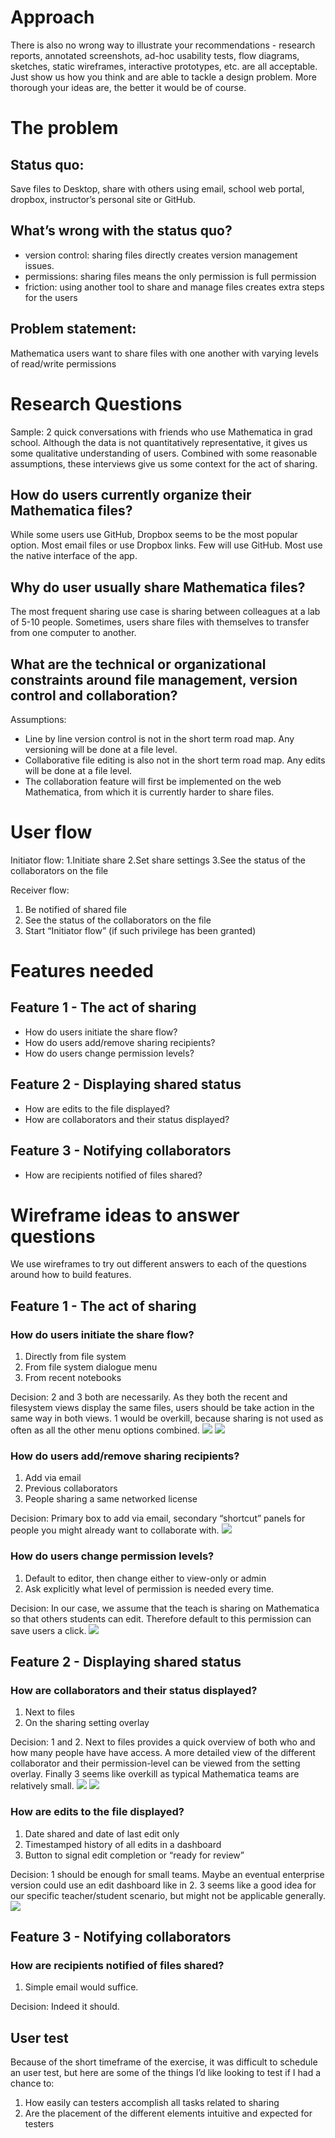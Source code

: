 # Approach
There is also no wrong way to illustrate your recommendations - research reports, annotated screenshots, ad-hoc usability tests, flow diagrams, sketches, static wireframes, interactive prototypes, etc. are all acceptable. Just show us how you think and are able to tackle a design problem. More thorough your ideas are, the better it would be of course.

# The problem
## Status quo:
Save files to Desktop, share with others using email, school web portal, dropbox, instructor’s personal site or GitHub.
## What’s wrong with the status quo?
- version control: sharing files directly creates version management issues.
- permissions: sharing files means the only permission is full permission
- friction: using another tool to share and manage files creates extra steps for the users
## Problem statement:
Mathematica users want to share files with one another with varying levels of read/write permissions

# Research Questions
Sample: 2 quick conversations with friends who use Mathematica in grad school. Although the data is not quantitatively representative, it gives us some qualitative understanding of users. Combined with some reasonable assumptions, these interviews give us some context for the act of sharing. 

## How do users currently organize their Mathematica files?
While some users use GitHub, Dropbox seems to be the most popular option. Most email files or use Dropbox links. Few will use GitHub. Most use the native interface of the app. 
## Why do user usually share Mathematica files?
The most frequent sharing use case is sharing between colleagues at a lab of 5-10 people. Sometimes, users share files with themselves to transfer from one computer to another. 
## What are the technical or organizational constraints around file management, version control and collaboration?
Assumptions: 
* Line by line version control is not in the short term road map. Any versioning will be done at a file level.
* Collaborative file editing is also not in the short term road map. Any edits will be done at a file level.
* The collaboration feature will first be implemented on the web Mathematica, from which it is currently harder to share files.

# User flow
Initiator flow: 
1.Initiate share
2.Set share settings
3.See the status of the collaborators on the file

Receiver flow: 
1. Be notified of shared file 
2. See the status of the collaborators on the file 
3. Start “Initiator flow” (if such privilege has been granted)

# Features needed
## Feature 1 - The act of sharing
* How do users initiate the share flow?
* How do users add/remove sharing recipients?
* How do users change permission levels?

## Feature 2 - Displaying shared status
* How are edits to the file displayed?
* How are collaborators and their status displayed?

## Feature 3 - Notifying collaborators
* How are recipients notified of files shared?

# Wireframe ideas to answer questions
We use wireframes to try out different answers to each of the questions around how to build features. 

## Feature 1 - The act of sharing
### How do users initiate the share flow? 
1. Directly from file system 
2. From file system dialogue menu
3. From recent notebooks

Decision: 2 and 3 both are necessarily. As they both the recent and filesystem views display the same files, users should be take action in the same way in both views. 1 would be overkill, because sharing is not used as often as all the other menu options combined.
<img src="http://imgur.com/B06N1Ol.jpg">
<img src="http://i.imgur.com/QgWcakW.jpg">

### How do users add/remove sharing recipients?
1. Add via email
2. Previous collaborators
3. People sharing a same networked license

Decision: Primary box to add via email, secondary “shortcut” panels for people you might already want to collaborate with.
<img src="http://i.imgur.com/QyNQjnB.jpg">

### How do users change permission levels?
1. Default to editor, then change either to view-only or admin
2. Ask explicitly what level of permission is needed every time.

Decision: In our case, we assume that the teach is sharing on Mathematica so that others students can edit. Therefore default to this permission can save users a click. 
<img src="http://i.imgur.com/Aok32kq.png">

## Feature 2 - Displaying shared status
### How are collaborators and their status displayed?
1. Next to files
2. On the sharing setting overlay

Decision: 1 and 2. Next to files provides a quick overview of both who and how many people have have access. A more detailed view of the different collaborator and their permission-level can be viewed from the setting overlay. Finally 3 seems like overkill as typical Mathematica teams are relatively small.
<img src="http://i.imgur.com/gJgWND6.jpg">
<img src="http://i.imgur.com/Aok32kq.png">

### How are edits to the file displayed?
1. Date shared and date of last edit only
2. Timestamped history of all edits in a dashboard
3. Button to signal edit completion or “ready for review”

Decision: 1 should be enough for small teams. Maybe an eventual enterprise version could use an edit dashboard like in 2. 3 seems like a good idea for our specific teacher/student scenario, but might not be applicable generally.
<img src="http://i.imgur.com/xNgg99A.png">

## Feature 3 - Notifying collaborators
### How are recipients notified of files shared?
1. Simple email would suffice. 

Decision: Indeed it should.

## User test
Because of the short timeframe of the exercise, it was difficult to schedule an user test, but here are some of the things I’d like looking to test if I had a chance to:

1. How easily can testers accomplish all tasks related to sharing
2. Are the placement of the different elements intuitive and expected for testers
